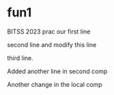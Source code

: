 # fun1
BITSS 2023 prac 
our first line

second line and modify this line

third line.

Added another line in second comp

Another change in the local comp 